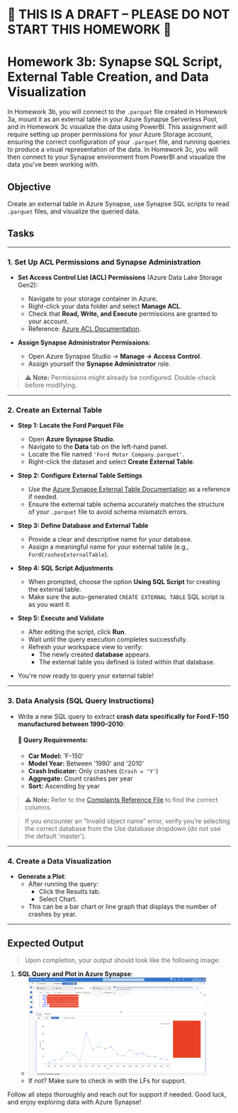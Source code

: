 # 🚧 THIS IS A DRAFT – PLEASE DO NOT START THIS HOMEWORK 🚧

# Homework 3b: Synapse SQL Script, External Table Creation, and Data Visualization

In Homework 3b, you will connect to the `.parquet` file created in Homework 3a, mount it as an external table in your Azure Synapse Serverless Pool, and in Homework 3c visualize the data using PowerBI. This assignment will require setting up proper permissions for your Azure Storage account, ensuring the correct configuration of your `.parquet` file, and running queries to produce a visual representation of the data. In Homework 3c, you will then connect to your Synapse environment from PowerBI and visualize the data you've been working with.

## Objective
Create an external table in Azure Synapse, use Synapse SQL scripts to read `.parquet` files, and visualize the queried data.

## Tasks

---

### 1. Set Up ACL Permissions and Synapse Administration

- **Set Access Control List (ACL) Permissions** (Azure Data Lake Storage Gen2):
  - Navigate to your storage container in Azure.
  - Right-click your data folder and select **Manage ACL**.
  - Check that **Read, Write, and Execute** permissions are granted to your account.
  - Reference: [Azure ACL Documentation](https://learn.microsoft.com/en-us/azure/storage/blobs/data-lake-storage-acl-azure-portal).

- **Assign Synapse Administrator Permissions**:
  - Open Azure Synapse Studio → **Manage → Access Control**.
  - Assign yourself the **Synapse Administrator** role.

> **⚠️ Note:** Permissions might already be configured. Double-check before modifying.

---

### 2. Create an External Table

  - **Step 1: Locate the Ford Parquet File**
    - Open **Azure Synapse Studio**.
    - Navigate to the **Data** tab on the left-hand panel.
    - Locate the file named `'Ford Motor Company.parquet'`.
    - Right-click the dataset and select **Create External Table**.
  
  - **Step 2: Configure External Table Settings**
    - Use the [Azure Synapse External Table Documentation](https://learn.microsoft.com/en-us/azure/synapse-analytics/sql/develop-tables-external-tables?tabs=hadoop) as a reference if needed.
    - Ensure the external table schema accurately matches the structure of your `.parquet` file to avoid schema mismatch errors.
  
  - **Step 3: Define Database and External Table**
    - Provide a clear and descriptive name for your database.
    - Assign a meaningful name for your external table (e.g., `FordCrashesExternalTable`).
  
  - **Step 4: SQL Script Adjustments**
    - When prompted, choose the option **Using SQL Script** for creating the external table.
    - Make sure the auto-generated `CREATE EXTERNAL TABLE` SQL script is as you want it.
  
  - **Step 5: Execute and Validate**
    - After editing the script, click **Run**.
    - Wait until the query execution completes successfully.
    - Refresh your workspace view to verify:
      - The newly created **database** appears.
      - The external table you defined is listed within that database.
  
  - You're now ready to query your external table!

---

### 3. Data Analysis (SQL Query Instructions)

  - Write a new SQL query to extract **crash data specifically for Ford F-150 manufactured between 1990–2010**:

    #### 🔹 Query Requirements:
    - **Car Model:** 'F-150'
    - **Model Year:** Between '1990' and '2010'
    - **Crash Indicator:** Only crashes (`Crash = 'Y'`)
    - **Aggregate:** Count crashes per year
    - **Sort:** Ascending by year
   
  > **⚠️ Note:** Refer to the [Complaints Reference File](https://static.nhtsa.gov/odi/ffdd/cmpl/Import_Instructions_Excel_All.pdf) to find the correct columns.

  > If you encounter an “Invalid object name” error, verify you’re selecting the correct database from the Use database dropdown (do not use the default 'master').

---

### 4. Create a Data Visualization

  - **Generate a Plot**:
    - After running the query:
      - Click the Results tab.
      - Select Chart.
    - This can be a bar chart or line graph that displays the number of crashes by year.

---

## Expected Output

> Upon completion, your output should look like the following image:

1. **SQL Query and Plot in Azure Synapse**:
   - <img src="../../images/hw3b/hw3b.png" alt="Screenshot" width="400">
   - If not? Make sure to check in with the LFs for support.

Follow all steps thoroughly and reach out for support if needed. Good luck, and enjoy exploring data with Azure Synapse!
